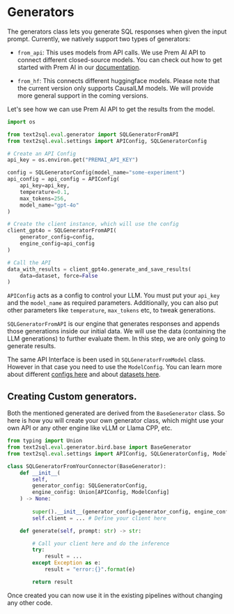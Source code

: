 # Generators

The generators class lets you generate SQL responses when given the input prompt. Currently, we natively support two types of generators:

- `from_api`: This uses models from API calls. We use Prem AI API to connect different closed-source models. You can check out how to get started with Prem AI in our [documentation](https://docs.premai.io/introduction).  

- `from_hf`: This connects different huggingface models. Please note that the current version only supports CausalLM models. We will provide more general support in the coming versions. 

Let's see how we can use Prem AI API to get the results from the model. 


```python
import os

from text2sql.eval.generator import SQLGeneratorFromAPI
from text2sql.eval.settings import APIConfig, SQLGeneratorConfig

# Create an API Config 
api_key = os.environ.get("PREMAI_API_KEY")

config = SQLGeneratorConfig(model_name="some-experiment")
api_config = api_config = APIConfig(
    api_key=api_key, 
    temperature=0.1, 
    max_tokens=256,
    model_name="gpt-4o"
)

# Create the client instance, which will use the config 
client_gpt4o = SQLGeneratorFromAPI(
    generator_config=config,
    engine_config=api_config
)

# Call the API
data_with_results = client_gpt4o.generate_and_save_results(
    data=dataset, force=False
)
```

`APIConfig` acts as a config to control your LLM. You must put your `api_key` and the `model_name` as required parameters. Additionally, you can also put other parameters like `temperature`, `max_tokens` etc, to tweak generations. 

`SQLGeneratorFromAPI` is our engine that generates responses and appends those generations inside our initial data. We will use the data (containing the LLM generations) to further evaluate them. In this step, we are only going to generate results.

The same API Interface is been used in `SQLGeneratorFromModel` class. However in that case you need to use the `ModelConfig`. You can learn more about different [configs here](/docs/evaluation/settings_and_configurations.md) and about [datasets here](/docs/evaluation/dataset.md).

## Creating Custom generators. 

Both the mentioned generated are derived from the `BaseGenerator` class. So here is how you will create your own generator class, which might use your own API or any other engine like vLLM or Llama CPP, etc. 

```python 
from typing import Union
from text2sql.eval.generator.bird.base import BaseGenerator
from text2sql.eval.settings import APIConfig, SQLGeneratorConfig, ModelConfig

class SQLGeneratorFromYourConnector(BaseGenerator):
    def __init__(
        self, 
        generator_config: SQLGeneratorConfig, 
        engine_config: Union[APIConfig, ModelConfig]
    ) -> None:
        
        super().__init__(generator_config=generator_config, engine_config=engine_config)
        self.client = ... # Define your client here 

    def generate(self, prompt: str) -> str:

        # Call your client here and do the inference 
        try:
            result = ...
        except Exception as e:
            result = "error:{}".format(e)

        return result
```

Once created you can now use it in the existing pipelines without changing any other code. 
